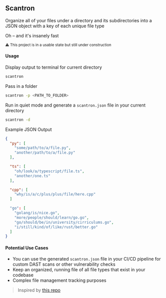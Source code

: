 ## Scantron

Organize all of your files under a directory and its subdirectories into a JSON object with a key of each unique file type

Oh – and it's insanely fast

<sub>⚠️ This project is in a usable state but still under construction</sub>

#### Usage

Display output to terminal for current directory

```bash
scantron
```

Pass in a folder

```bash
scantron -p <PATH_TO_FOLDER>
```

Run in quiet mode and generate a `scantron.json` file in your current directory

```bash
scantron -d
```

Example JSON Output

```json
{
  "py": [
    "some/path/to/a/file.py",
    "another/path/to/a/file.py"
  ],

  "ts": [
    "oh/look/a/typescript/file.ts",
    "another/one.ts"
  ],

  "cpp": [
    "why/is/a/c/plus/plus/file/here.cpp"
  ]

  "go": [
    "golang/is/nice.go",
    "more/people/should/learn/go.go",
    "go/should/be/in/university/cirriculums.go",
    "i/still/kind/of/like/rust/better.go"
  ]
}
```

#### Potential Use Cases

* You can use the generated `scantron.json` file in your CI/CD pipeline for custom DAST scans or other vulnerability checks
* Keep an organized, running file of all file types that exist in your codebase
* Complex file management tracking purposes

> Inspired by [this repo](https://github.com/saarthdeshpande/github-repo-parser)
